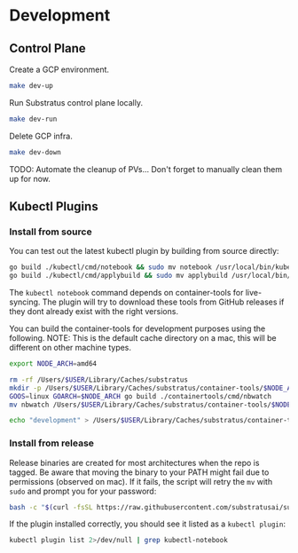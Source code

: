 # Development

## Control Plane

Create a GCP environment.

```sh
make dev-up
```

Run Substratus control plane locally.

```sh
make dev-run
```

Delete GCP infra.

```sh
make dev-down
```

TODO: Automate the cleanup of PVs... Don't forget to manually clean them up for now.

## Kubectl Plugins

### Install from source

You can test out the latest kubectl plugin by building from source directly:

```sh
go build ./kubectl/cmd/notebook && sudo mv notebook /usr/local/bin/kubectl-notebook
go build ./kubectl/cmd/applybuild && sudo mv applybuild /usr/local/bin/kubectl-applybuild
```

The `kubectl notebook` command depends on container-tools for live-syncing. The plugin will try
to download these tools from GitHub releases if they dont already exist with the right versions.

You can build the container-tools for development purposes using the following. NOTE: This is the default cache directory on a mac, this will be different on other machine types.

```sh
export NODE_ARCH=amd64

rm -rf /Users/$USER/Library/Caches/substratus
mkdir -p /Users/$USER/Library/Caches/substratus/container-tools/$NODE_ARCH
GOOS=linux GOARCH=$NODE_ARCH go build ./containertools/cmd/nbwatch
mv nbwatch /Users/$USER/Library/Caches/substratus/container-tools/$NODE_ARCH/

echo "development" > /Users/$USER/Library/Caches/substratus/container-tools/version.txt
```

### Install from release

Release binaries are created for most architectures when the repo is tagged.
Be aware that moving the binary to your PATH might fail due to permissions
(observed on mac). If it fails, the script will retry the `mv` with `sudo` and
prompt you for your password:

```sh
bash -c "$(curl -fsSL https://raw.githubusercontent.com/substratusai/substratus/main/install/scripts/install-kubectl-plugins.sh)"
```

If the plugin installed correctly, you should see it listed as a `kubectl plugin`:

```sh
kubectl plugin list 2>/dev/null | grep kubectl-notebook
```
